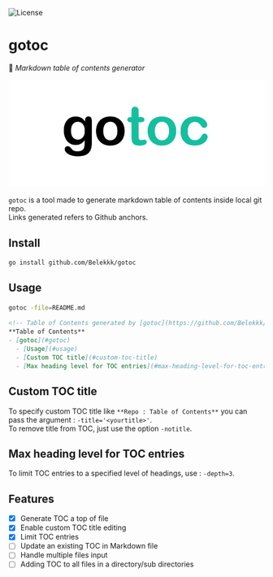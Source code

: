 ![License](http://img.shields.io/:license-mit-blue.svg)

# gotoc
:page_facing_up: _Markdown table of contents generator_

![logo_godoc](img/gotoc.png)

`gotoc` is a tool made to generate markdown table of contents inside local git repo.  
Links generated refers to Github anchors.

## Install

```sh
go install github.com/Belekkk/gotoc
```


## Usage

```sh
gotoc -file=README.md
```

```md
<!-- Table of Contents generated by [gotoc](https://github.com/Belekkk/gotoc) -->
**Table of Contents**
- [gotoc](#gotoc)
  - [Usage](#usage)
  - [Custom TOC title](#custom-toc-title)
  - [Max heading level for TOC entries](#max-heading-level-for-toc-entries)
```

## Custom TOC title

To specify custom TOC title like `**Repo : Table of Contents**` you can pass the argument : `-title='<yourtitle>'`.  
To remove title from TOC, just use the option `-notitle`.

## Max heading level for TOC entries

To limit TOC entries to a specified level of headings, use : `-depth=3`.

## Features

- [X] Generate TOC a top of file
- [X] Enable custom TOC title editing
- [X] Limit TOC entries
- [ ] Update an existing TOC in Markdown file
- [ ] Handle multiple files input
- [ ] Adding TOC to all files in a directory/sub directories
